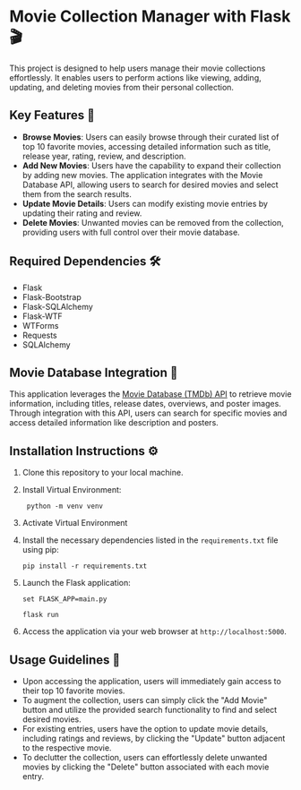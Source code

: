# Movie Collection Manager with Flask 🎬

This project is designed to help users manage their movie collections effortlessly. 
It enables users to perform actions like viewing, adding, updating, and deleting movies from their personal collection.

## Key Features 🌟

- **Browse Movies**: Users can easily browse through their curated list of top 10 favorite movies, accessing detailed information such as title, release year, rating, review, and description.
- **Add New Movies**: Users have the capability to expand their collection by adding new movies. The application integrates with the Movie Database API, allowing users to search for desired movies and select them from the search results.
- **Update Movie Details**: Users can modify existing movie entries by updating their rating and review.
- **Delete Movies**: Unwanted movies can be removed from the collection, providing users with full control over their movie database.

## Required Dependencies 🛠️

- Flask
- Flask-Bootstrap
- Flask-SQLAlchemy
- Flask-WTF
- WTForms
- Requests
- SQLAlchemy

## Movie Database Integration 🎥

This application leverages the [Movie Database (TMDb) API](https://www.themoviedb.org/documentation/api) to retrieve movie information, including titles, release dates, overviews, and poster images. Through integration with this API, users can search for specific movies and access detailed information like description and posters.

## Installation Instructions ⚙️

1. Clone this repository to your local machine.

2. Install Virtual Environment:
   ```
    python -m venv venv 
    ```
3. Activate Virtual Environment
4. Install the necessary dependencies listed in the `requirements.txt` file using pip:

    ```
    pip install -r requirements.txt
    ```
5. Launch the Flask application:

    ```
    set FLASK_APP=main.py
    ```
    ```
    flask run 
    ```
4. Access the application via your web browser at `http://localhost:5000`.

## Usage Guidelines 🚀

- Upon accessing the application, users will immediately gain access to their top 10 favorite movies.
- To augment the collection, users can simply click the "Add Movie" button and utilize the provided search functionality to find and select desired movies.
- For existing entries, users have the option to update movie details, including ratings and reviews, by clicking the "Update" button adjacent to the respective movie.
- To declutter the collection, users can effortlessly delete unwanted movies by clicking the "Delete" button associated with each movie entry.



